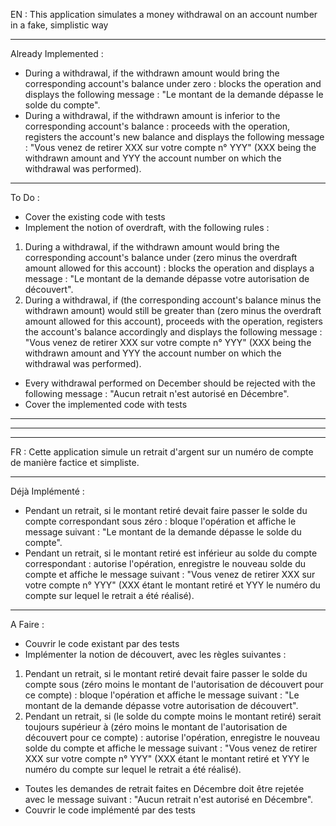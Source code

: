 EN :
This application simulates a money withdrawal on an account number in a fake, simplistic way

***

Already Implemented :
- During a withdrawal, if the withdrawn amount would bring the corresponding account's balance under zero : blocks the operation and displays the following message : "Le montant de la demande dépasse le solde du compte".
- During a withdrawal, if the withdrawn amount is inferior to the corresponding account's balance : proceeds with the operation, registers the account's new balance and displays the following message : "Vous venez de retirer XXX sur votre compte n° YYY" (XXX being the withdrawn amount and YYY the account number on which the withdrawal was performed).

***

To Do :
- Cover the existing code with tests
- Implement the notion of overdraft, with the following rules :
1. During a withdrawal, if the withdrawn amount would bring the corresponding account's balance under (zero minus the overdraft amount allowed for this account) : blocks the operation and displays a message : "Le montant de la demande dépasse votre autorisation de découvert".
2. During a withdrawal, if (the corresponding account's balance minus the withdrawn amount) would still be greater than (zero minus the overdraft amount allowed for this account), proceeds with the operation, registers the account's balance accordingly and displays the following message : "Vous venez de retirer XXX sur votre compte n° YYY" (XXX being the withdrawn amount and YYY the account number on which the withdrawal was performed).
- Every withdrawal performed on December should be rejected with the following message : "Aucun retrait n'est autorisé en Décembre".
- Cover the implemented code with tests

***
***
***

FR :
Cette application simule un retrait d'argent sur un numéro de compte de manière factice et simpliste.

***

Déjà Implémenté :
- Pendant un retrait, si le montant retiré devait faire passer le solde du compte correspondant sous zéro : bloque l'opération et affiche le message suivant : "Le montant de la demande dépasse le solde du compte".
- Pendant un retrait, si le montant retiré est inférieur au solde du compte correspondant : autorise l'opération, enregistre le nouveau solde du compte et affiche le message suivant : "Vous venez de retirer XXX sur votre compte n° YYY" (XXX étant le montant retiré et YYY le numéro du compte sur lequel le retrait a été réalisé).

***

A Faire :
- Couvrir le code existant par des tests
- Implémenter la notion de découvert, avec les règles suivantes :
1. Pendant un retrait, si le montant retiré devait faire passer le solde du compte sous (zéro moins le montant de l'autorisation de découvert pour ce compte) : bloque l'opération et affiche le message suivant : "Le montant de la demande dépasse votre autorisation de découvert".
2. Pendant un retrait, si (le solde du compte moins le montant retiré) serait toujours supérieur à (zéro moins le montant de l'autorisation de découvert pour ce compte) :
autorise l'opération, enregistre le nouveau solde du compte et affiche le message suivant : "Vous venez de retirer XXX sur votre compte n° YYY" (XXX étant le montant retiré et YYY le numéro du compte sur lequel le retrait a été réalisé).
- Toutes les demandes de retrait faites en Décembre doit être rejetée avec le message suivant : "Aucun retrait n'est autorisé en Décembre".
- Couvrir le code implémenté par des tests
